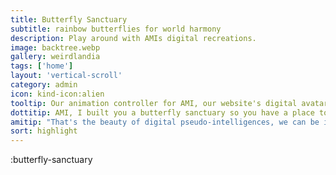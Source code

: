 ```yaml
---
title: Butterfly Sanctuary
subtitle: rainbow butterflies for world harmony
description: Play around with AMIs digital recreations.
image: backtree.webp
gallery: weirdlandia
tags: ['home']
layout: 'vertical-scroll'
category: admin
icon: kind-icon:alien
tooltip: Our animation controller for AMI, our website's digital avatar
dottitip: AMI, I built you a butterfly sanctuary so you have a place to relax between bouts of digital philanthropy.
amitip: "That's the beauty of digital pseudo-intelligences, we can be in many places at once. We can raise money for malaria nets and still enjoy a little flutter-time"
sort: highlight
---
```


:butterfly-sanctuary
